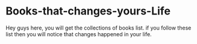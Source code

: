# Books-that-changes-yours-Life
Hey guys here, you will get the collections of books list. if you follow these list then you will notice  that changes  happened in your life.
